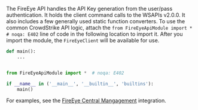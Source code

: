 The FireEye API handles the API Key generation from the user/pass authentication.
It holds the client command calls to the WSAPIs v2.0.0.
It also includes a few generally used static function converters.
To use the common CrowdStrike API logic, attach the `from FireEyeApiModule import *  # noqa: E402` line of code in the following location to import it. After you import the module, the `FireEyeClient` will be available for use.

```python
def main():
    ...


from FireEyeApiModule import *  # noqa: E402

if __name__ in ('__main__', '__builtin__', 'builtins'):
    main()
```

For examples, see the [FireEye Central Mangagement](https://xsoar.pan.dev/docs/reference/integrations/fire-eye-central-management) integration.

